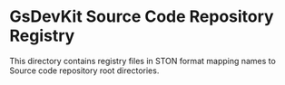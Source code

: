 # GsDevKit Source Code Repository Registry

This directory contains registry files in STON format mapping names to Source code repository root directories.
